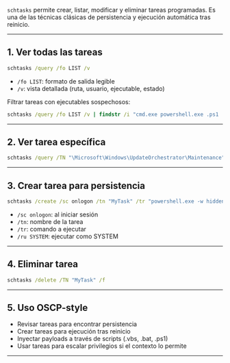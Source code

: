 `schtasks` permite crear, listar, modificar y eliminar tareas programadas. Es una de las técnicas clásicas de persistencia y ejecución automática tras reinicio.

---

## 1. Ver todas las tareas
```cmd
schtasks /query /fo LIST /v
```
- `/fo LIST`: formato de salida legible
- `/v`: vista detallada (ruta, usuario, ejecutable, estado)

Filtrar tareas con ejecutables sospechosos:
```cmd
schtasks /query /fo LIST /v | findstr /i "cmd.exe powershell.exe .ps1 .bat"
```

---

## 2. Ver tarea específica
```cmd
schtasks /query /TN "\Microsoft\Windows\UpdateOrchestrator\Maintenance"
```

---

## 3. Crear tarea para persistencia
```cmd
schtasks /create /sc onlogon /tn "MyTask" /tr "powershell.exe -w hidden -enc <base64>" /ru SYSTEM
```
- `/sc onlogon`: al iniciar sesión
- `/tn`: nombre de la tarea
- `/tr`: comando a ejecutar
- `/ru SYSTEM`: ejecutar como SYSTEM

---

## 4. Eliminar tarea
```cmd
schtasks /delete /TN "MyTask" /f
```

---

## 5. Uso OSCP-style
- Revisar tareas para encontrar persistencia
- Crear tareas para ejecución tras reinicio
- Inyectar payloads a través de scripts (.vbs, .bat, .ps1)
- Usar tareas para escalar privilegios si el contexto lo permite

---
